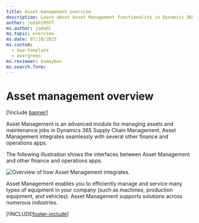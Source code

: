 ```yaml
---
title: Asset management overview
description: Learn about Asset Management functionality in Dynamics 365 Supply Chain Management, including an illustration showing the interfaces.
author: jodahlMSFT
ms.author: jodahl
ms.topic: overview
ms.date: 07/10/2025
ms.custom:
  - bap-template
  - evergreen
ms.reviewer: kamaybac
ms.search.form:
---
```


# Asset management overview

[!include [banner](../includes/banner.md)]

Asset Management is an advanced module for managing assets and maintenance jobs in Dynamics 365 Supply Chain Management. Asset Management integrates seamlessly with several other finance and operations apps.

The following illustration shows the interfaces between Asset Management and other finance and operations apps.

![Overview of how Asset Management integrates.](media/overview-integrate2.jpg)

Asset Management enables you to efficiently manage and service many types of equipment in your company (such as machines, production equipment, and vehicles). Asset Management supports solutions across numerous industries.

[!INCLUDE[footer-include](../../includes/footer-banner.md)]
